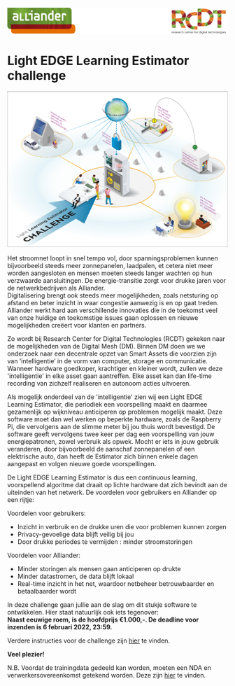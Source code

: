 ![](images/RCDTAllLogo.png)

# Light EDGE Learning Estimator challenge

![](images/poster.png)

Het stroomnet loopt in snel tempo vol, door spanningsproblemen kunnen bijvoorbeeld steeds meer zonnepanelen, laadpalen, et cetera niet meer worden aangesloten en mensen moeten steeds langer wachten op hun verzwaarde aansluitingen.  De energie-transitie zorgt voor drukke jaren voor de netwerkbedrijven als Alliander.   
Digitalisering brengt ook steeds meer mogelijkheden, zoals netsturing op afstand en beter inzicht in waar congestie aanwezig is en op gaat treden. Alliander werkt hard aan verschillende innovaties die in de toekomst veel van onze huidige en toekomstige issues gaan oplossen en nieuwe mogelijkheden creëert voor klanten en partners. 

Zo wordt bij Research Center for Digital Technologies (RCDT) gekeken naar de mogelijkheden van de Digital Mesh (DM). Binnen DM doen we we onderzoek naar een decentrale opzet van Smart Assets die voorzien zijn van ‘intelligentie’ in de vorm van computer, storage en communicatie. Wanneer hardware goedkoper, krachtiger en kleiner wordt, zullen we deze 'intelligentie' in elke asset gaan aantreffen.  Elke asset kan dan life-time recording van zichzelf realiseren en autonoom acties uitvoeren. 

Als mogelijk onderdeel van de 'intelligentie' zien wij een Light EDGE Learning Estimator, die periodiek een voorspelling maakt en daarmee gezamenlijk op wijkniveau anticiperen op problemen mogelijk maakt.  Deze software moet dan wel werken op beperkte hardware, zoals de Raspberry Pi, die vervolgens aan de slimme meter bij jou thuis wordt bevestigd. De software geeft vervolgens twee keer per dag een voorspelling van jouw energiepatronen, zowel verbruik als opwek. Mocht er iets in jouw gebruik veranderen, door bijvoorbeeld de aanschaf zonnepanelen of een elektrische auto, dan heeft de Estimator zich binnen enkele dagen aangepast en volgen nieuwe goede voorspellingen.  

De Light EDGE Learning Estimator is dus een continuous learning, voorspellend algoritme dat draait op lichte hardware dat zich bevindt aan de uiteinden van het netwerk. De voordelen voor gebruikers en Alliander op een rijtje: 

Voordelen voor gebruikers: 
- Inzicht in verbruik en de drukke uren die voor problemen kunnen zorgen 
- Privacy-gevoelige data blijft veilig bij jou 
- Door drukke periodes te vermijden : minder stroomstoringen 

Voordelen voor Alliander: 
- Minder storingen als mensen gaan anticiperen op drukte 
- Minder datastromen, de data blijft lokaal 
- Real-time inzicht in het net, waardoor netbeheer betrouwbaarder en betaalbaarder wordt 

In deze challenge gaan jullie aan de slag om dit stukje software te ontwikkelen. Hier staat natuurlijk ook iets tegenover:  
**Naast eeuwige roem, is de hoofdprijs €1.000,-. De deadline voor inzenden is 6 februari 2022, 23:59.**

Verdere instructies voor de challenge zijn [hier](211214_LLEProtocol.pdf) te vinden.

**Veel plezier!** 

N.B. Voordat de trainingdata gedeeld kan worden, moeten een NDA en verwerkersovereenkomst getekend worden. Deze zijn [hier](sign_these_documents) te vinden.
